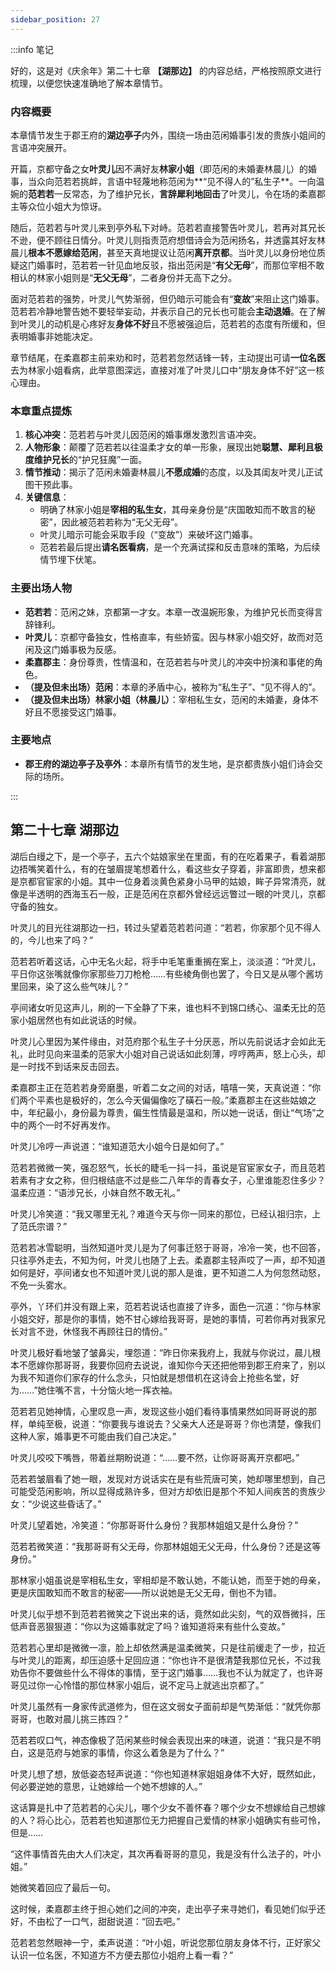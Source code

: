 ```yaml
---
sidebar_position: 27
---
```


:::info 笔记

好的，这是对《庆余年》第二十七章 **【湖那边】** 的内容总结，严格按照原文进行梳理，以便您快速准确地了解本章情节。

### 内容概要

本章情节发生于郡王府的**湖边亭子**内外，围绕一场由范闲婚事引发的贵族小姐间的言语冲突展开。

开篇，京都守备之女**叶灵儿**因不满好友**林家小姐**（即范闲的未婚妻林晨儿）的婚事，当众向范若若挑衅，言语中轻蔑地称范闲为**“见不得人的”私生子**。一向温婉的**范若若**一反常态，为了维护兄长，**言辞犀利地回击**了叶灵儿，令在场的柔嘉郡主等众位小姐大为惊讶。

随后，范若若与叶灵儿来到亭外私下对峙。范若若直接警告叶灵儿，若再对其兄长不逊，便不顾往日情分。叶灵儿则指责范府想借诗会为范闲扬名，并透露其好友林晨儿**根本不愿嫁给范闲**，甚至天真地提议让范闲**离开京都**。当叶灵儿以身份地位质疑这门婚事时，范若若一针见血地反驳，指出范闲是“**有父无母**”，而那位宰相不敢相认的林家小姐则是“**无父无母**”，二者身份并无高下之分。

面对范若若的强势，叶灵儿气势渐弱，但仍暗示可能会有“**变故**”来阻止这门婚事。范若若冷静地警告她不要轻举妄动，并表示自己的兄长也可能会**主动退婚**。在了解到叶灵儿的动机是心疼好友**身体不好**且不愿被强迫后，范若若的态度有所缓和，但表明婚事非她能决定。

章节结尾，在柔嘉郡主前来劝和时，范若若忽然话锋一转，主动提出可请**一位名医**去为林家小姐看病，此举意图深远，直接对准了叶灵儿口中“朋友身体不好”这一核心理由。

### 本章重点提炼

1.  **核心冲突**：范若若与叶灵儿因范闲的婚事爆发激烈言语冲突。
2.  **人物形象**：颠覆了范若若以往温柔才女的单一形象，展现出她**聪慧、犀利且极度维护兄长**的“护兄狂魔”一面。
3.  **情节推动**：揭示了范闲未婚妻林晨儿**不愿成婚**的态度，以及其闺友叶灵儿正试图干预此事。
4.  **关键信息**：
    *   明确了林家小姐是**宰相的私生女**，其母亲身份是“庆国敢知而不敢言的秘密”，因此被范若若称为“无父无母”。
    *   叶灵儿暗示可能会采取手段（“变故”）来破坏这门婚事。
    *   范若若最后提出**请名医看病**，是一个充满试探和反击意味的策略，为后续情节埋下伏笔。

### 主要出场人物

*   **范若若**：范闲之妹，京都第一才女。本章一改温婉形象，为维护兄长而变得言辞锋利。
*   **叶灵儿**：京都守备独女，性格直率，有些娇蛮。因与林家小姐交好，故而对范闲及这门婚事极为反感。
*   **柔嘉郡主**：身份尊贵，性情温和，在范若若与叶灵儿的冲突中扮演和事佬的角色。
*   **（提及但未出场）范闲**：本章的矛盾中心，被称为“私生子”、“见不得人的”。
*   **（提及但未出场）林家小姐（林晨儿）**：宰相私生女，范闲的未婚妻，身体不好且不愿接受这门婚事。

### 主要地点

*   **郡王府的湖边亭子及亭外**：本章所有情节的发生地，是京都贵族小姐们诗会交际的场所。

:::

## 第二十七章 **湖那边**

湖后白缦之下，是一个亭子，五六个姑娘家坐在里面，有的在吃着果子，看着湖那边捂嘴笑着什么，有的在皱眉提笔想着什么，看这些女子穿着，非富即贵，想来都是京都官宦家的小姐。其中一位身着淡黄色紧身小马甲的姑娘，眸子异常清亮，就像是半透明的西海玉石一般，正是范闲在京都外曾经远远瞥过一眼的叶灵儿，京都守备的独女。

叶灵儿的目光往湖那边一扫，转过头望着范若若问道：“若若，你家那个见不得人的，今儿也来了吗？”

范若若听着这话，心中无名火起，将手中毛笔重重搁在案上，淡淡道：“叶灵儿，平日你这张嘴就像你家那些刀刀枪枪……有些棱角倒也罢了，今日又是从哪个酱坊里回来，染了这么些气味儿？”

亭间诸女听见这声儿，刷的一下全静了下来，谁也料不到锦口绣心、温柔无比的范家小姐居然也有如此说话的时候。

叶灵儿心里因为某件缘由，对范府那个私生子十分厌恶，所以先前说话才会如此无礼，此时见向来温柔的范家大小姐对自己说话如此刻薄，哼哼两声，怒上心头，却是一时找不到话来反击回去。

柔嘉郡主正在范若若身旁磨墨，听着二女之间的对话，嘻嘻一笑，天真说道：“你们两个平素也是极好的，怎么今天偏偏像吃了磺石一般。”柔嘉郡主在这些姑娘之中，年纪最小，身份最为尊贵，偏生性情最是温和，所以她一说话，倒让“气场”之中的两个一时不好再发作。

叶灵儿冷哼一声说道：“谁知道范大小姐今日是如何了。”

范若若微微一笑，强忍怒气，长长的睫毛一抖一抖，虽说是官宦家女子，而且范若若素有才女之称，但归根结底不过是些二八年华的青春女子，心里谁能忍住多少？温柔应道：“语涉兄长，小妹自然不敢无礼。”

叶灵儿冷笑道：“我又哪里无礼？难道今天与你一同来的那位，已经认祖归宗，上了范氏宗谱？”

范若若冰雪聪明，当然知道叶灵儿是为了何事迁怒于哥哥，冷冷一笑，也不回答，只往亭外走去，不知为何，叶灵儿也随了上去。柔嘉郡主轻声哎了一声，却不知道如何是好，亭间诸女也不知道叶灵儿说的那人是谁，更不知道二人为何忽然动怒，不免一头雾水。

亭外，丫环们并没有跟上来，范若若说话也直接了许多，面色一沉道：“你与林家小姐交好，那是你的事情，她不甘心嫁给我哥哥，是她的事情，可若你再对我家兄长对言不逊，休怪我不再顾往日的情份。”

叶灵儿极好看地皱了皱鼻尖，埋怨道：“昨日你来我府上，我就与你说过，晨儿根本不愿嫁你那哥哥，我要你回府去说说，谁知你今天还把他带到郡王府来了，别以为我不知道你们家存的什么念头，只怕就是想借机在这诗会上抢些名堂，好为……”她住嘴不言，十分恼火地一挥衣袖。

范若若见她神情，心里叹息一声，发现这些小姐们看待事情果然如同哥哥说的那样，单纯至极，说道：“你要我与谁说去？父亲大人还是哥哥？你也清楚，像我们这种人家，婚事更不可能由我们自己决定。”

叶灵儿咬咬下嘴唇，带着丝期盼说道：“……要不然，让你哥哥离开京都吧。”

范若若皱眉看了她一眼，发现对方说话实在是有些荒唐可笑，她却哪里想到，自己可能受范闲影响，所以显得成熟许多，但对方却依旧是那个不知人间疾苦的贵族少女：“少说这些昏话了。”

叶灵儿望着她，冷笑道：“你那哥哥什么身份？我那林姐姐又是什么身份？”

范若若微笑道：“我那哥哥有父无母，你那林姐姐无父无母，什么身份？还是这等身份。”

那林家小姐虽说是宰相私生女，宰相却是不敢认她，不能认她，而至于她的母亲，更是庆国敢知而不敢言的秘密——所以说她是无父无母，倒也不为错。

叶灵儿似乎想不到范若若微笑之下说出来的话，竟然如此尖刻，气的双唇微抖，压低声音恶狠狠道：“你以为这婚事就定了吗？谁知道将来有些什么变故。”

范若若心里却是微微一凛，脸上却依然满是温柔微笑，只是往前缓走了一步，拉近与叶灵儿的距离，却压迫感十足回应道：“你也许不是很清楚我那位兄长，不过我劝告你不要做些什么不得体的事情，至于这门婚事……我也不认为就定了，也许哥哥见过你一心怜惜的那位林家小姐后，说不定马上就逃出京都了。”

叶灵儿虽然有一身家传武道修为，但在这文弱女子面前却是气势渐低：“就凭你那哥哥，也敢对晨儿挑三拣四？”

范若若叹口气，神态像极了范闲某些时候会表现出来的味道，说道：“我只是不明白，这是范府与她家的事情，你这么着急是为了什么？”

叶灵儿想了想，放低姿态轻声说道：“你也知道林家姐姐身体不大好，既然如此，何必要逆她的意思，让她嫁给一个她不想嫁的人。”

这话算是扎中了范若若的心尖儿，哪个少女不善怀春？哪个少女不想嫁给自己想嫁的人？将心比心，范若若也知道那位无力把握自己爱情的林家小姐确实有些可怜，但是……

“这件事情首先由大人们决定，其次再看哥哥的意见，我是没有什么法子的，叶小姐。”

她微笑着回应了最后一句。

这时候，柔嘉郡主终于担心她们之间的冲突，走出亭子来寻她们，看见她们似乎还好，不由松了一口气，甜甜说道：“回去吧。”

范若若忽然眼神一宁，柔声说道：“叶小姐，听说您那位朋友身体不行，正好家父认识一位名医，不知道方不方便去那位小姐府上看一看？”

